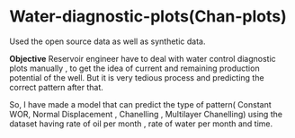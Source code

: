 # Water-diagnostic-plots(Chan-plots)

Used the open source data as well as synthetic data.

**Objective**
Reservoir engineer have to deal with water control diagnostic plots manually , to get the idea of current and remaining production potential of the well. But it is very tedious process and predicting the correct pattern after that.

So, I have made a model that can predict the type of pattern( Constant WOR, Normal Displacement  , Chanelling , Multilayer Chanelling) using the dataset having rate of oil per month , rate of water per month and time. 

